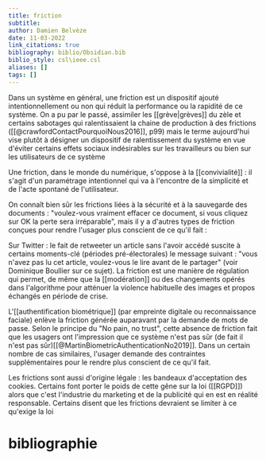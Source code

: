 ```yaml
---
title: friction
subtitle:
author: Damien Belvèze
date: 11-03-2022
link_citations: true
bibliography: biblio/Obsidian.bib
biblio_style: csl\ieee.csl
aliases: []
tags: []
---
```


Dans un système en général, une friction est un dispositif ajouté intentionnellement ou non qui réduit la performance ou la rapidité de ce système. 
On a pu par le passé, assimiler les [[grève|grèves]] du zèle et certains sabotages qui ralentissaient la chaine de production à des frictions ([[@crawfordContactPourquoiNous2016]], p99) mais le terme aujourd'hui vise plutôt à désigner un dispositif de ralentissement du système en vue d'éviter certains effets sociaux indésirables sur les travailleurs ou bien sur les utilisateurs de ce système

Une friction, dans le monde du numérique, s'oppose à la [[convivialité]] : il s'agit d'un paramétrage intentionnel qui va à l'encontre de la simplicité et de l'acte spontané de l'utilisateur. 

On connaît bien sûr les frictions liées à la sécurité et à la sauvegarde des documents : "voulez-vous vraiment effacer ce document, si vous cliquez sur OK la perte sera irréparable", mais il y a d'autres types de friction conçues pour rendre l'usager plus conscient de ce qu'il fait : 

Sur Twitter : le fait de retweeter un article sans l'avoir accédé suscite à certains moments-clé (périodes pré-électorales) le message suivant : "vous n'avez pas lu cet article, voulez-vous le lire avant de le partager"
(voir Dominique Boullier sur ce sujet). La friction est une manière de régulation qui permet, de même que la [[modération]] ou des changements opérés dans l'algorithme pour atténuer la violence habituelle des images et propos échangés en période de crise. 

L'[[authentification biométrique]] (par empreinte digitale ou reconnaissance faciale) enlève la friction générée auparavant par la demande de mots de passe. Selon le principe du "No pain, no trust", cette absence de friction fait que les usagers ont l'impression que ce système n'est pas sûr (de fait il n'est pas sûr)[[@MartinBiometricAuthenticationNo2019]]. 
Dans un certain nombre de cas similaires, l'usager demande des contraintes supplémentaires pour le rendre plus conscient de ce qu'il fait. 

Les frictions sont aussi d'origine légale : les bandeaux d'acceptation des cookies. Certains font porter le poids de cette gêne sur la loi ([[RGPD]]) alors que c'est l'industrie du marketing et de la publicité qui en est en réalité responsable.
Certains disent que les frictions devraient se limiter à ce qu'exige la loi




# bibliographie

